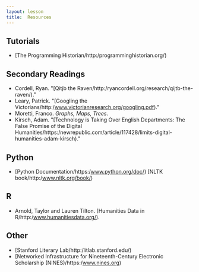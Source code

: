 ```yaml
---
layout: lesson
title:  Resources
---
```

## Tutorials
* [The Programming Historian/http:/programminghistorian.org/)

## Secondary Readings

* Cordell, Ryan. "[Qitjb the Raven/http:/ryancordell.org/research/qijtb-the-raven/)."
* Leary, Patrick. "[Googling the Victorians/http:/www.victorianresearch.org/googling.pdf)."
* Moretti, Franco. *Graphs, Maps, Trees.*
* Kirsch, Adam. "[Technology is Taking Over English Departments: The False Promise of the Digital Humanities/https:/newrepublic.com/article/117428/limits-digital-humanities-adam-kirsch)."

## Python
* [Python Documentation/https:/www.python.org/doc/)
[NLTK book/http:/www.nltk.org/book/)

## R
* Arnold, Taylor and Lauren Tilton. [Humanities Data in R/http:/www.humanitiesdata.org/).


## Other
* [Stanford Literary Lab/http:/litlab.stanford.edu/)
* [Networked Infrastructure for Nineteenth-Century Electronic Scholarship (NINES)/https:/www.nines.org)